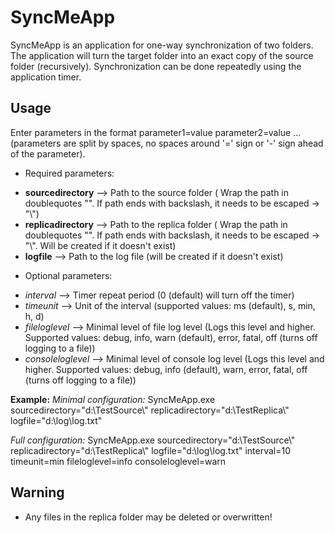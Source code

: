 # SyncMeApp
SyncMeApp is an application for one-way synchronization of two folders. The application will turn the target folder into an exact copy of the source folder (recursively). Synchronization can be done repeatedly using the application timer.

## Usage
Enter parameters in the format parameter1=value parameter2=value ... (parameters are split by spaces, no spaces around '=' sign or '-' sign ahead of the parameter).
* Required parameters:
- **sourcedirectory** --> Path to the source folder ( Wrap the path in doublequotes "". If path ends with backslash, it needs to be escaped -> "\\")
- **replicadirectory** --> Path to the replica folder ( Wrap the path in doublequotes "". If path ends with backslash, it needs to be escaped -> "\\". Will be created if it doesn't exist)
- **logfile** --> Path to the log file (will be created if it doesn't exist)
* Optional parameters:
- *interval* --> Timer repeat period (0 (default) will turn off the timer)
- *timeunit* --> Unit of the interval (supported values: ms (default), s, min, h, d)
- *fileloglevel* --> Minimal level of file log level (Logs this level and higher. Supported values: debug, info, warn (default), error, fatal, off (turns off logging to a file)) 
- *consoleloglevel* --> Minimal level of console log level (Logs this level and higher. Supported values: debug, info (default), warn, error, fatal, off (turns off logging to a file)) 

**Example:**
*Minimal configuration:* SyncMeApp.exe sourcedirectory="d:\TestSource\\" replicadirectory="d:\TestReplica\\" logfile="d:\log\log.txt" 

*Full configuration:* SyncMeApp.exe sourcedirectory="d:\TestSource\\" replicadirectory="d:\TestReplica\\" logfile="d:\log\log.txt" interval=10 timeunit=min fileloglevel=info consoleloglevel=warn

 ## Warning
 - Any files in the replica folder may be deleted or overwritten!
 